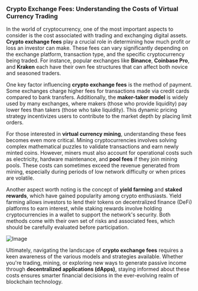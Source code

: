 ### Crypto Exchange Fees: Understanding the Costs of Virtual Currency Trading

In the world of cryptocurrency, one of the most important aspects to consider is the cost associated with trading and exchanging digital assets. **Crypto exchange fees** play a crucial role in determining how much profit or loss an investor can make. These fees can vary significantly depending on the exchange platform, transaction type, and the specific cryptocurrency being traded. For instance, popular exchanges like **Binance**, **Coinbase Pro**, and **Kraken** each have their own fee structures that can affect both novice and seasoned traders.

One key factor influencing **crypto exchange fees** is the method of payment. Some exchanges charge higher fees for transactions made via credit cards compared to bank transfers. Additionally, the **maker-taker model** is widely used by many exchanges, where makers (those who provide liquidity) pay lower fees than takers (those who take liquidity). This dynamic pricing strategy incentivizes users to contribute to the market depth by placing limit orders.

For those interested in **virtual currency mining**, understanding these fees becomes even more critical. Mining cryptocurrencies involves solving complex mathematical puzzles to validate transactions and earn newly minted coins. However, miners must also account for operational costs such as electricity, hardware maintenance, and **pool fees** if they join mining pools. These costs can sometimes exceed the revenue generated from mining, especially during periods of low network difficulty or when prices are volatile.

Another aspect worth noting is the concept of **yield farming** and **staked rewards**, which have gained popularity among crypto enthusiasts. Yield farming allows investors to lend their tokens on decentralized finance (DeFi) platforms to earn interest, while staking rewards involve holding cryptocurrencies in a wallet to support the network's security. Both methods come with their own set of risks and associated fees, which should be carefully evaluated before participation.

![Image](https://github.com/user-attachments/assets/31692037-0104-4703-abd1-696b6a7dd41b)

Ultimately, navigating the landscape of **crypto exchange fees** requires a keen awareness of the various models and strategies available. Whether you're trading, mining, or exploring new ways to generate passive income through **decentralized applications (dApps)**, staying informed about these costs ensures smarter financial decisions in the ever-evolving realm of blockchain technology.